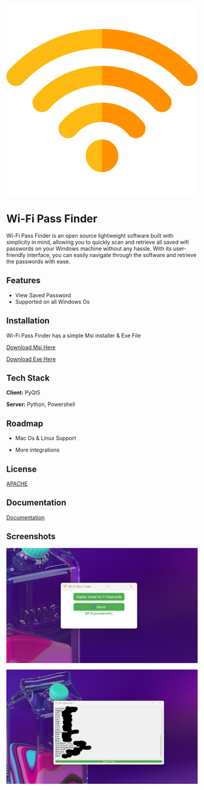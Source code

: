 
![Logo](Img/Logo.png)


# Wi-Fi Pass Finder

Wi-Fi Pass Finder is an open source  lightweight software  built with simplicity in mind, allowing you to quickly scan and retrieve all saved wifi passwords on your Windows machine without any hassle. With its user-friendly interface, you can easily navigate through the software and retrieve the passwords with ease.


## Features

- View Saved Password
- Supported on all Windows Os


## Installation

Wi-Fi Pass Finder has a simple  Msi installer & Exe File

  [Download Msi Here](https://www.4sync.com/web/directDownload/gkEdgbgu/ugMOBc9H.aad1a773ad093447e71758acc4cd1455)

  [Download Exe Here](https://www.4sync.com/web/directDownload/qpZVykHO/ugMOBc9H.e353fb6bbbf4dfef01b6db56ce469118)


    
## Tech Stack

**Client:** PyQt5 

**Server:** Python, Powershell


## Roadmap

- Mac Os & Linux Support

- More integrations


## License

[APACHE](Licence)


## Documentation

[Documentation](documentation.txt)


## Screenshots

![App Screenshot](Img/1.png)

![App Screenshot](Img/2.png)
